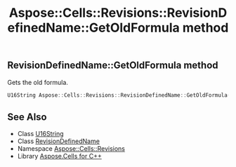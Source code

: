 ﻿---
title: Aspose::Cells::Revisions::RevisionDefinedName::GetOldFormula method
linktitle: GetOldFormula
second_title: Aspose.Cells for C++ API Reference
description: 'Aspose::Cells::Revisions::RevisionDefinedName::GetOldFormula method. Gets the old formula in C++.'
type: docs
weight: 800
url: /cpp/aspose.cells.revisions/revisiondefinedname/getoldformula/
---
## RevisionDefinedName::GetOldFormula method


Gets the old formula.

```cpp
U16String Aspose::Cells::Revisions::RevisionDefinedName::GetOldFormula()
```

## See Also

* Class [U16String](../../../aspose.cells/u16string/)
* Class [RevisionDefinedName](../)
* Namespace [Aspose::Cells::Revisions](../../)
* Library [Aspose.Cells for C++](../../../)
